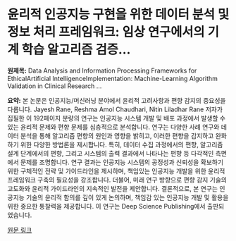 # 윤리적 인공지능 구현을 위한 데이터 분석 및 정보 처리 프레임워크: 임상 연구에서의 기계 학습 알고리즘 검증…

**원제목:** Data Analysis and Information Processing Frameworks for EthicalArtificial IntelligenceImplementation: Machine-Learning Algorithm Validation in Clinical Research …

**요약:** 본 논문은 인공지능/머신러닝 분야에서 윤리적 고려사항과 편향 감지의 중요성을 다룹니다.  Jayesh Rane, Reshma Amol Chaudhari, Nitin Liladhar Rane 저자가 집필한 이 192페이지 분량의 연구는 인공지능 시스템 개발 및 배포 과정에서 발생할 수 있는 윤리적 문제와 편향 문제를 심층적으로 분석합니다.  연구는 다양한 사례 연구와 데이터 분석을 통해 알고리즘 편향의 원인과 영향을 밝히고, 이러한 편향을 감지하고 완화하기 위한 다양한 방법론을 제시합니다.  특히, 데이터 수집 과정에서의 편향, 알고리즘 설계 단계에서의 편향, 그리고 시스템의 출력 결과에서 나타나는 편향 등 다각적인 측면에서 문제를 조명합니다.  연구 결과는 인공지능 시스템의 공정성과 신뢰성을 확보하기 위한 구체적인 전략 및 가이드라인을 제시하며,  책임있는 인공지능 개발을 위한 윤리적 프레임워크 구축의 필요성을 강조합니다.  더불어,  미래 연구 방향으로 편향 감지 기술의 고도화와 윤리적 가이드라인의 지속적인 발전을 제안합니다.  결론적으로, 본 연구는 인공지능 기술의 윤리적 함의를 깊이 있게 논의하며,  책임감 있는 인공지능 개발 및 활용을 위한 중요한 통찰력을 제공합니다.  이 연구는 Deep Science Publishing에서 출판되었습니다.

[원문 링크](https://books.google.com/books?hl=ko&lr=&id=QANzEQAAQBAJ&oi=fnd&pg=PA192&dq=AI+drug+discovery&ots=FBYQ_dLUdA&sig=FUjRR5weDaH7sX1VGdfvxnsnOgY)
